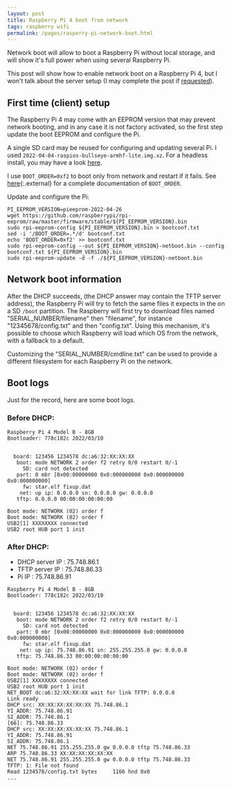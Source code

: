```yaml
---
layout: post
title: Raspberry Pi 4 boot from network
tags: raspberry wifi
permalink: /pages/rasperry-pi-network-boot.html
---
```

Network boot will allow to boot a Raspberry Pi without local storage, and will show
it's full power when using several Raspberry Pi.

This post will show how to enable network boot on a Raspberry Pi 4, but I won't talk
about the server setup (I may complete the post if [requested](/about/)).

## First time (client) setup
The Raspberry Pi 4 may come with an EEPROM version that may prevent network booting, and in any case it is not factory activated, so the first step update the boot EEPROM and configure the Pi.

A single SD card may be reused for configuring and updating several Pi. I used `2022-04-04-raspios-bullseye-armhf-lite.img.xz`. For a headless install, you may have a look [here](/pages/rasperry-pi-install-headless.html).

I use `BOOT_ORDER=0xf2` to boot only from network and restart if it fails. See [here](https://www.raspberrypi.com/documentation/computers/raspberry-pi.html#raspberry-pi-4-bootloader-configuration){:.external} for a complete documentation of `BOOT_ORDER`.

Update and configure the Pi:
```
PI_EEPROM_VERSION=pieeprom-2022-04-26
wget https://github.com/raspberrypi/rpi-eeprom/raw/master/firmware/stable/${PI_EEPROM_VERSION}.bin
sudo rpi-eeprom-config ${PI_EEPROM_VERSION}.bin > bootconf.txt
sed -i '/BOOT_ORDER=.*/d' bootconf.txt
echo 'BOOT_ORDER=0xf2' >> bootconf.txt
sudo rpi-eeprom-config --out ${PI_EEPROM_VERSION}-netboot.bin --config bootconf.txt ${PI_EEPROM_VERSION}.bin
sudo rpi-eeprom-update -d -f ./${PI_EEPROM_VERSION}-netboot.bin
```

## Network boot information
After the DHCP succeeds, (the DHCP answer may contain the TFTP server address), the Raspberry Pi will try to fetch the
same files it expects in the on a SD `/boot` partition.
The Raspberry will first try to download files named "SERIAL_NUMBER/filename" then "filename", for instance "12345678/config.txt" and then "config.txt". Using this mechanism, it's possible to choose which Raspberry will load which OS from the network, with a fallback to a default.

Customizing the "SERIAL_NUMBER/cmdline.txt" can be used to provide a different filesystem for each Raspberry Pi on the network.

## Boot logs
Just for the record, here are some boot logs.

### Before DHCP:
```
Raspberry Pi 4 Model B - 8GB
Bootloader: 778c182c 2022/03/10


  board: 123456 1234578 dc:a6:32:XX:XX:XX
   boot: mode NETWORK 2 order f2 retry 0/0 restart 0/-1
     SD: card not detected
   part: 0 mbr [0x00:00000000 0x0:000000000 0x0:000000000 0x0:000000000]
     fw: star.elf fixup.dat
    net: up ip: 0.0.0.0 sn: 0.0.0.0 gw: 0.0.0.0
   tftp: 0.0.0.0 00:00:00:00:00:00

Boot mode: NETWORK (02) order f
Boot mode: NETWORK (02) order f
USB2[1] XXXXXXXX connected
USB2 root HUB port 1 init
```

### After DHCP:

* DHCP server IP : 75.748.86.1
* TFTP server IP : 75.748.86.33
* Pi IP : 75.748.86.91

```
Raspberry Pi 4 Model B - 8GB
Bootloader: 778c182c 2022/03/10


  board: 123456 1234578 dc:a6:32:XX:XX:XX
   boot: mode NETWORK 2 order f2 retry 0/0 restart 0/-1
     SD: card not detected
   part: 0 mbr [0x00:00000000 0x0:000000000 0x0:000000000 0x0:000000000]
     fw: star.elf fixup.dat
    net: up ip: 75.748.86.91 sn: 255.255.255.0 gw: 0.0.0.0
   tftp: 75.748.86.33 00:00:00:00:00:00

Boot mode: NETWORK (02) order f
Boot mode: NETWORK (02) order f
USB2[1] XXXXXXXX connected
USB2 root HUB port 1 init
NET_BOOT dc:a6:32:XX:XX:XX wait for link TFTP: 0.0.0.0
Link ready
DHCP src: XX:XX:XX:XX:XX:XX 75.748.86.1
YI_ADDR: 75.748.86.91
SI_ADDR: 75.748.86.1
[66]: 75.748.86.33
DHCP src: XX:XX:XX:XX:XX:XX 75.748.86.1
YI_ADDR: 75.748.86.91
SI_ADDR: 75.748.86.1
NET 75.748.86.91 255.255.255.0 gw 0.0.0.0 tftp 75.748.86.33
ARP 75.748.86.33 XX:XX:XX:XX:XX:XX
NET 75.748.86.91 255.255.255.0 gw 0.0.0.0 tftp 75.748.86.33
TFTP: 1: File not found
Read 1234578/config.txt bytes     1166 hnd 0x0
...
```
